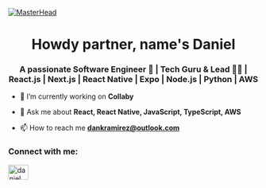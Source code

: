 [![MasterHead](https://www.delmarworld.com/wp-content/uploads/working-pattern-internet-abstract-1089438.jpg)](https://www.delmarworld.com/wp-content/uploads/working-pattern-internet-abstract-1089438.jpg)
<h1 align="center">Howdy partner, name's Daniel</h1>
<h3 align="center">A passionate Software Engineer 🚀 | Tech Guru & Lead 🧑‍🏫 | React.js | Next.js | React Native | Expo | Node.js | Python | AWS</h3>

- 🔭 I’m currently working on **Collaby**

- 💬 Ask me about **React, React Native, JavaScript, TypeScript, AWS**

- 📫 How to reach me **dankramirez@outlook.com**

<h3 align="left">Connect with me:</h3>
<p align="left">
<a href="https://linkedin.com/in/daniel ramírez" target="blank"><img align="center" src="https://raw.githubusercontent.com/rahuldkjain/github-profile-readme-generator/master/src/images/icons/Social/linked-in-alt.svg" alt="daniel ramírez" height="30" width="40" /></a>
</p>

